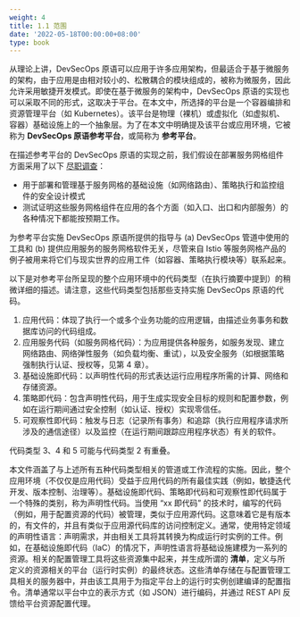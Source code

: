 ```yaml
---
weight: 4
title: 1.1 范围
date: '2022-05-18T00:00:00+08:00'
type: book
---
```


从理论上讲，DevSecOps 原语可以应用于许多应用架构，但最适合于基于微服务的架构，由于应用是由相对较小的、松散耦合的模块组成的，被称为微服务，因此允许采用敏捷开发模式。即使在基于微服务的架构中，DevSecOps 原语的实现也可以采取不同的形式，这取决于平台。在本文中，所选择的平台是一个容器编排和资源管理平台（如 Kubernetes）。该平台是物理（裸机）或虚拟化（如虚拟机、容器）基础设施上的一个抽象层。为了在本文中明确提及该平台或应用环境，它被称为 **DevSecOps 原语参考平台**，或简称为 **参考平台**。

在描述参考平台的 DevSecOps 原语的实现之前，我们假设在部署服务网格组件方面采用了以下 [尽职调查](https://www.oreilly.com/library/view/cloud-native-infrastructure/9781491984291/)：

-   用于部署和管理基于服务网格的基础设施（如网络路由）、策略执行和监控组件的安全设计模式
-   测试证明这些服务网格组件在应用的各个方面（如入口、出口和内部服务）的各种情况下都能按预期工作。

为参考平台实施 DevSecOps 原语所提供的指导与 (a) DevSecOps 管道中使用的工具和 (b) 提供应用服务的服务网格软件无关，尽管来自 Istio 等服务网格产品的例子被用来将它们与现实世界的应用工件（如容器、策略执行模块等）联系起来。

以下是对参考平台所呈现的整个应用环境中的代码类型（在执行摘要中提到）的稍微详细的描述。请注意，这些代码类型包括那些支持实施 DevSecOps 原语的代码。

1.  应用代码：体现了执行一个或多个业务功能的应用逻辑，由描述业务事务和数据库访问的代码组成。
2.  应用服务代码（如服务网格代码）：为应用提供各种服务，如服务发现、建立网络路由、网络弹性服务（如负载均衡、重试），以及安全服务（如根据策略强制执行认证、授权等，见第 4 章）。
3.  基础设施即代码：以声明性代码的形式表达运行应用程序所需的计算、网络和存储资源。
4.  策略即代码：包含声明性代码，用于生成实现安全目标的规则和配置参数，例如在运行期间通过安全控制（如认证、授权）实现零信任。
5.  可观察性即代码：触发与日志（记录所有事务）和追踪（执行应用程序请求所涉及的通信途径）以及监控（在运行期间跟踪应用程序状态）有关的软件。

代码类型 3、4 和 5 可能与代码类型 2 有重叠。

本文件涵盖了与上述所有五种代码类型相关的管道或工作流程的实施。因此，整个应用环境（不仅仅是应用代码）受益于应用代码的所有最佳实践（例如，敏捷迭代开发、版本控制、治理等）。基础设施即代码、策略即代码和可观察性即代码属于一个特殊的类别，称为声明性代码。当使用 “xx 即代码” 的技术时，编写的代码（例如，用于配置资源的代码）被管理，类似于应用源代码。这意味着它是有版本的，有文件的，并且有类似于应用源代码库的访问控制定义。通常，使用特定领域的声明性语言：声明需求，并由相关工具将其转换为构成运行时实例的工件。例如，在基础设施即代码（IaC）的情况下，声明性语言将基础设施建模为一系列的资源。相关的配置管理工具将这些资源集中起来，并生成所谓的 **清单**，定义与所定义的资源相关的平台（运行时实例）的最终状态。这些清单存储在与配置管理工具相关的服务器中，并由该工具用于为指定平台上的运行时实例创建编译的配置指令。清单通常以平台中立的表示方式（如 JSON）进行编码，并通过 REST API 反馈给平台资源配置代理。